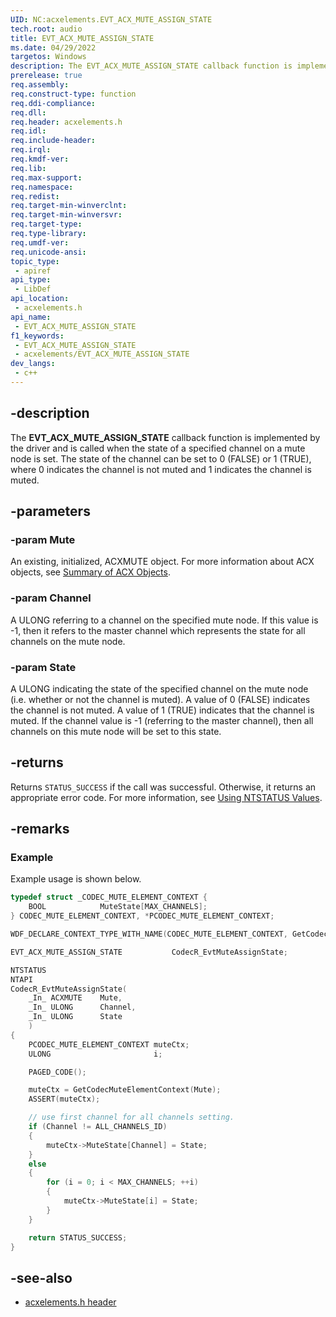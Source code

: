 ```yaml
---
UID: NC:acxelements.EVT_ACX_MUTE_ASSIGN_STATE
tech.root: audio 
title: EVT_ACX_MUTE_ASSIGN_STATE
ms.date: 04/29/2022
targetos: Windows
description: The EVT_ACX_MUTE_ASSIGN_STATE callback function is implemented by the driver and is called when the state of a specified channel on a mute node is set. 
prerelease: true
req.assembly: 
req.construct-type: function
req.ddi-compliance: 
req.dll: 
req.header: acxelements.h
req.idl: 
req.include-header: 
req.irql: 
req.kmdf-ver: 
req.lib: 
req.max-support: 
req.namespace: 
req.redist: 
req.target-min-winverclnt: 
req.target-min-winversvr: 
req.target-type: 
req.type-library: 
req.umdf-ver: 
req.unicode-ansi: 
topic_type:
 - apiref
api_type:
 - LibDef
api_location:
 - acxelements.h
api_name:
 - EVT_ACX_MUTE_ASSIGN_STATE
f1_keywords:
 - EVT_ACX_MUTE_ASSIGN_STATE
 - acxelements/EVT_ACX_MUTE_ASSIGN_STATE
dev_langs:
 - c++
---
```


## -description

The **EVT_ACX_MUTE_ASSIGN_STATE** callback function is implemented by the driver and is called when the state of a specified channel on a mute node is set. The state of the channel can be set to 0 (FALSE) or 1 (TRUE), where 0 indicates the channel is not muted and 1 indicates the channel is muted.

## -parameters

### -param Mute

An existing, initialized, ACXMUTE object. For more information about ACX objects, see [Summary of ACX Objects](/windows-hardware/drivers/audio/acx-summary-of-objects). 

### -param Channel

A ULONG referring to a channel on the specified mute node. If this value is -1, then it refers to the master channel which represents the state for all channels on the mute node. 

### -param State

A ULONG indicating the state of the specified channel on the mute node (i.e. whether or not the channel is muted). A value of 0 (FALSE) indicates the channel is not muted. A value of 1 (TRUE) indicates that the channel is muted. If the channel value is -1 (referring to the master channel), then all channels on this mute node will be set to this state.

## -returns

Returns `STATUS_SUCCESS` if the call was successful. Otherwise, it returns an appropriate error code. For more information, see [Using NTSTATUS Values](/windows-hardware/drivers/kernel/using-ntstatus-values).

## -remarks

### Example

Example usage is shown below.

```cpp
typedef struct _CODEC_MUTE_ELEMENT_CONTEXT {
    BOOL            MuteState[MAX_CHANNELS]; 
} CODEC_MUTE_ELEMENT_CONTEXT, *PCODEC_MUTE_ELEMENT_CONTEXT;

WDF_DECLARE_CONTEXT_TYPE_WITH_NAME(CODEC_MUTE_ELEMENT_CONTEXT, GetCodecMuteElementContext)

EVT_ACX_MUTE_ASSIGN_STATE           CodecR_EvtMuteAssignState;

NTSTATUS
NTAPI
CodecR_EvtMuteAssignState(
    _In_ ACXMUTE    Mute,
    _In_ ULONG      Channel,
    _In_ ULONG      State
    )
{
    PCODEC_MUTE_ELEMENT_CONTEXT muteCtx;
    ULONG                       i;

    PAGED_CODE();

    muteCtx = GetCodecMuteElementContext(Mute);
    ASSERT(muteCtx);

    // use first channel for all channels setting.
    if (Channel != ALL_CHANNELS_ID)
    {
        muteCtx->MuteState[Channel] = State;
    }
    else
    {
        for (i = 0; i < MAX_CHANNELS; ++i)
        {
            muteCtx->MuteState[i] = State;
        }
    }

    return STATUS_SUCCESS;
}
```

## -see-also

- [acxelements.h header](index.md)

